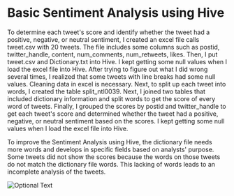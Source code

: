 # Basic Sentiment Analysis using Hive

To determine each tweet's score and identify whether the tweet had a positive, negative, or neutral sentiment, I created an excel file calls tweet.csv with 20 tweets. The file includes some columns such as postid, twitter_handle, content, num_comments, num_retweets, likes. Then, I put tweet.csv and Dictionary.txt into Hive. I kept getting some null values when I load the excel file into Hive. After trying to figure out what I did wrong several times, I realized that some tweets with line breaks had some null values. Cleaning data in excel is necessary. Next, to split up each tweet into words, I created the table split_ntl0039. Next, I joined two tables that included dictionary information and split words to get the score of every word of tweets. Finally, I grouped the scores by postid and twitter_handle to get each tweet's score and determined whether the tweet had a positive, negative, or neutral sentiment based on the scores. I kept getting some null values when I load the excel file into Hive.   

To improve the Sentiment Analysis using Hive, the dictionary file needs more words and develops in specific fields based on analysts' purpose. Some tweets did not show the scores because the words on those tweets do not match the dictionary file words. This lacking of words leads to an incomplete analysis of the tweets.   

![Optional Text](../master/myFolder/image.png)
